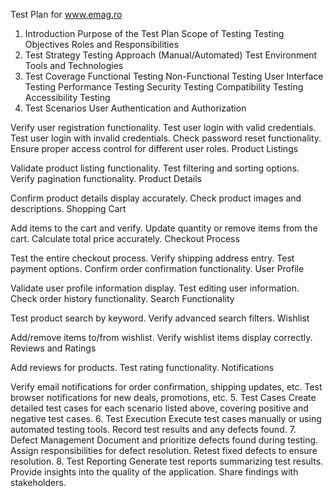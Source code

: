 Test Plan for www.emag.ro
1. Introduction
Purpose of the Test Plan
Scope of Testing
Testing Objectives
Roles and Responsibilities
2. Test Strategy
Testing Approach (Manual/Automated)
Test Environment
Tools and Technologies
3. Test Coverage
Functional Testing
Non-Functional Testing
User Interface Testing
Performance Testing
Security Testing
Compatibility Testing
Accessibility Testing
4. Test Scenarios
User Authentication and Authorization

Verify user registration functionality.
Test user login with valid credentials.
Test user login with invalid credentials.
Check password reset functionality.
Ensure proper access control for different user roles.
Product Listings

Validate product listing functionality.
Test filtering and sorting options.
Verify pagination functionality.
Product Details

Confirm product details display accurately.
Check product images and descriptions.
Shopping Cart

Add items to the cart and verify.
Update quantity or remove items from the cart.
Calculate total price accurately.
Checkout Process

Test the entire checkout process.
Verify shipping address entry.
Test payment options.
Confirm order confirmation functionality.
User Profile

Validate user profile information display.
Test editing user information.
Check order history functionality.
Search Functionality

Test product search by keyword.
Verify advanced search filters.
Wishlist

Add/remove items to/from wishlist.
Verify wishlist items display correctly.
Reviews and Ratings

Add reviews for products.
Test rating functionality.
Notifications

Verify email notifications for order confirmation, shipping updates, etc.
Test browser notifications for new deals, promotions, etc.
5. Test Cases
Create detailed test cases for each scenario listed above, covering positive and negative test cases.
6. Test Execution
Execute test cases manually or using automated testing tools.
Record test results and any defects found.
7. Defect Management
Document and prioritize defects found during testing.
Assign responsibilities for defect resolution.
Retest fixed defects to ensure resolution.
8. Test Reporting
Generate test reports summarizing test results.
Provide insights into the quality of the application.
Share findings with stakeholders.
